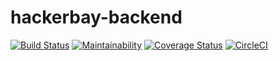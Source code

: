 # hackerbay-backend
[![Build Status](https://travis-ci.com/Akinmyde/hackerbay-backend.svg?branch=Develop)](https://travis-ci.com/Akinmyde/hackerbay-backend)
[![Maintainability](https://api.codeclimate.com/v1/badges/eb0d682e7ff60515041b/maintainability)](https://codeclimate.com/github/Akinmyde/hackerbay-backend/maintainability)
[![Coverage Status](https://coveralls.io/repos/github/Akinmyde/hackerbay-backend/badge.svg)](https://coveralls.io/github/Akinmyde/hackerbay-backend)
[![CircleCI](https://circleci.com/gh/Akinmyde/hackerbay-backend.svg?style=svg)](https://circleci.com/gh/Akinmyde/hackerbay-backend)